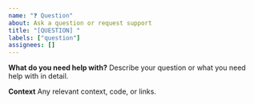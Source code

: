 ```yaml
---
name: "❓ Question"
about: Ask a question or request support
title: "[QUESTION] "
labels: ["question"]
assignees: []
---
```


**What do you need help with?**
Describe your question or what you need help with in detail.

**Context**
Any relevant context, code, or links.